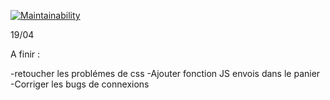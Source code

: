 [![Maintainability](https://api.codeclimate.com/v1/badges/c09ad463a1e424e64812/maintainability)](https://codeclimate.com/github/DamienM-dev/Projet-final/maintainability)

19/04

A finir :

-retoucher les problémes de css
-Ajouter fonction JS envois dans le panier
-Corriger les bugs de connexions
